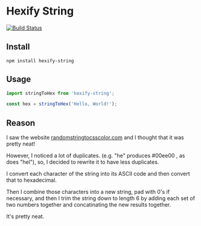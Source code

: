 # Hexify String

[![Build Status](https://travis-ci.org/justinzelinsky/hexify-string.svg?branch=master)](https://travis-ci.org/justinzelinsky/hexify-string)

## Install

```
npm install hexify-string
```

## Usage

```javascript
import stringToHex from 'hexify-string';

const hex = stringToHex('Hello, World!');
```

## Reason

I saw the website <a href="http://randomstringtocsscolor.com/">randomstringtocsscolor.com</a> and I thought
that it was pretty neat!

However, I noticed a lot of duplicates. (e.g. "he" produces #00ee00 , as does "hel"), so, I decided
to rewrite it to have less duplicates.

I convert each character of the string into its ASCII code and then convert that to hexadecimal.

Then I combine those characters into a new string, pad with 0's if necessary, and then I trim the string
down to length 6 by adding each set of two numbers together and concatinating the new results together.

It's pretty neat.
